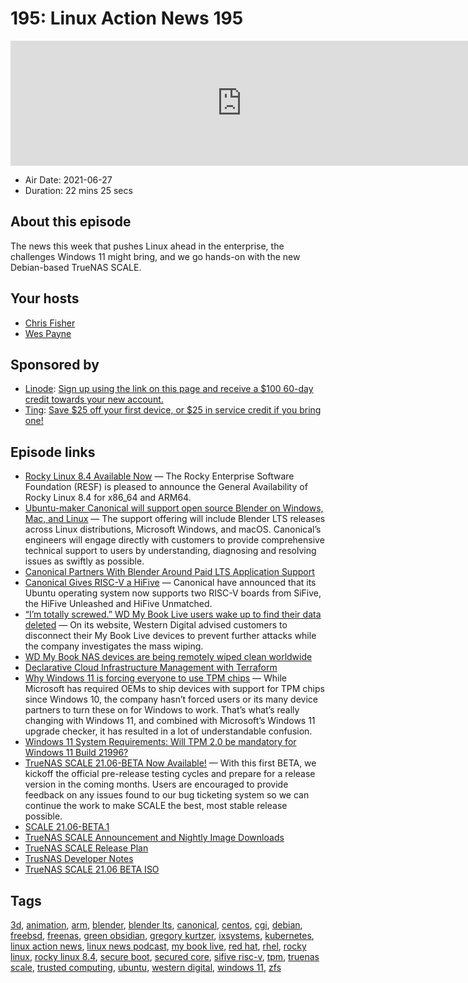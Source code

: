 # 195: Linux Action News 195

<iframe src="https://player.fireside.fm/v2/DAcK9LdX+__DhadHn?theme=dark" width="740" height="200" frameborder="0" scrolling="no"></iframe>

* Air Date: 2021-06-27
* Duration: 22 mins 25 secs

## About this episode

The news this week that pushes Linux ahead in the enterprise, the challenges Windows 11 might bring, and we go hands-on with the new Debian-based TrueNAS SCALE.

## Your hosts
* [Chris Fisher](https://linuxactionnews.com/hosts/chris)
* [Wes Payne](https://linuxactionnews.com/hosts/wes)

## Sponsored by

  * [Linode](http://linode.com/lan): [Sign up using the link on this page and receive a $100 60-day credit towards your new account. ](http://linode.com/lan)
  * [Ting](https://linux.ting.com): [Save $25 off your first device, or $25 in service credit if you bring one!](https://linux.ting.com)



## Episode links

  * [Rocky Linux 8.4 Available Now](https://forums.rockylinux.org/t/rocky-linux-8-4-available-now/3015 "Rocky Linux 8.4 Available Now") — The Rocky Enterprise Software Foundation (RESF) is pleased to announce the General Availability of Rocky Linux 8.4 for x86_64 and ARM64.
  * [Ubuntu-maker Canonical will support open source Blender on Windows, Mac, and Linux](https://betanews.com/2021/06/23/linux-canonical-open-source-blender/ "Ubuntu-maker Canonical will support open source Blender on Windows, Mac, and Linux") — The support offering will include Blender LTS releases across Linux distributions, Microsoft Windows, and macOS. Canonical’s engineers will engage directly with customers to provide comprehensive technical support to users by understanding, diagnosing and resolving issues as swiftly as possible.
  * [Canonical Partners With Blender Around Paid LTS Application Support](https://www.phoronix.com/scan.php?page=news_item&px=Canonical-Blender-LTS "Canonical Partners With Blender Around Paid LTS Application Support")
  * [Canonical Gives RISC-V a HiFive](https://www.tomshardware.com/news/canonical-ubuntu-risc-v "Canonical Gives RISC-V a HiFive") — Canonical have announced that its Ubuntu operating system now supports two RISC-V boards from SiFive, the HiFive Unleashed and HiFive Unmatched.
  * [“I’m totally screwed.” WD My Book Live users wake up to find their data deleted](https://arstechnica.com/gadgets/2021/06/mass-data-wipe-in-my-book-devices-prompts-warning-from-western-digital/ "“I’m totally screwed.” WD My Book Live users wake up to find their data deleted") — On its website, Western Digital advised customers to disconnect their My Book Live devices to prevent further attacks while the company investigates the mass wiping.
  * [WD My Book NAS devices are being remotely wiped clean worldwide](https://www.bleepingcomputer.com/news/security/wd-my-book-nas-devices-are-being-remotely-wiped-clean-worldwide/ "WD My Book NAS devices are being remotely wiped clean worldwide")
  * [Declarative Cloud Infrastructure Management with Terraform](https://www.linode.com/content/declarative-cloud-infrastructure-management-terraform-linode/ "Declarative Cloud Infrastructure Management with Terraform")
  * [Why Windows 11 is forcing everyone to use TPM chips](https://www.theverge.com/2021/6/25/22550376/microsoft-windows-11-tpm-chips-requirement-security "Why Windows 11 is forcing everyone to use TPM chips") — While Microsoft has required OEMs to ship devices with support for TPM chips since Windows 10, the company hasn’t forced users or its many device partners to turn these on for Windows to work. That’s what’s really changing with Windows 11, and combined with Microsoft’s Windows 11 upgrade checker, it has resulted in a lot of understandable confusion.
  * [Windows 11 System Requirements: Will TPM 2.0 be mandatory for Windows 11 Build 21996?](https://www.republicworld.com/technology-news/apps/windows-11-system-requirements-will-tpm-2-dot-0-be-mandatory-for-windows-11-build-21996.html "Windows 11 System Requirements: Will TPM 2.0 be mandatory for Windows 11 Build 21996?")
  * [TrueNAS SCALE 21.06-BETA Now Available!](https://www.truenas.com/community/threads/truenas-scale-21-06-beta-now-available.93874/ "TrueNAS SCALE 21.06-BETA Now Available!") — With this first BETA, we kickoff the official pre-release testing cycles and prepare for a release version in the coming months. Users are encouraged to provide feedback on any issues found to our bug ticketing system so we can continue the work to make SCALE the best, most stable release possible.
  * [SCALE 21.06-BETA.1](https://www.truenas.com/docs/releasenotes/scale/21.06-beta.1/ "SCALE 21.06-BETA.1")
  * [TrueNAS SCALE Announcement and Nightly Image Downloads](https://www.truenas.com/community/threads/truenas-scale-announcement-and-nightly-image-downloads.85927/ "TrueNAS SCALE Announcement and Nightly Image Downloads")
  * [TrueNAS SCALE Release Plan](https://www.ixsystems.com/blog/truenas-scale-release-plan/ "TrueNAS SCALE Release Plan")
  * [TrusNAS Developer Notes](https://www.truenas.com/docs/scale/devnotes/ "TrusNAS Developer Notes")
  * [TrueNAS SCALE 21.06 BETA ISO](https://download.truenas.com/TrueNAS-SCALE-Angelfish-BETA/21.06-BETA.1/TrueNAS-SCALE-21.06-BETA.1.iso "TrueNAS SCALE 21.06 BETA ISO")



## Tags

[3d](https://linuxactionnews.com/tags/3d), [animation](https://linuxactionnews.com/tags/animation), [arm](https://linuxactionnews.com/tags/arm), [blender](https://linuxactionnews.com/tags/blender), [blender lts](https://linuxactionnews.com/tags/blender%20lts), [canonical](https://linuxactionnews.com/tags/canonical), [centos](https://linuxactionnews.com/tags/centos), [cgi](https://linuxactionnews.com/tags/cgi), [debian](https://linuxactionnews.com/tags/debian), [freebsd](https://linuxactionnews.com/tags/freebsd), [freenas](https://linuxactionnews.com/tags/freenas), [green obsidian](https://linuxactionnews.com/tags/green%20obsidian), [gregory kurtzer](https://linuxactionnews.com/tags/gregory%20kurtzer), [ixsystems](https://linuxactionnews.com/tags/ixsystems), [kubernetes](https://linuxactionnews.com/tags/kubernetes), [linux action news](https://linuxactionnews.com/tags/linux%20action%20news), [linux news podcast](https://linuxactionnews.com/tags/linux%20news%20podcast), [my book live](https://linuxactionnews.com/tags/my%20book%20live), [red hat](https://linuxactionnews.com/tags/red%20hat), [rhel](https://linuxactionnews.com/tags/rhel), [rocky linux](https://linuxactionnews.com/tags/rocky%20linux), [rocky linux 8.4](https://linuxactionnews.com/tags/rocky%20linux%208.4), [secure boot](https://linuxactionnews.com/tags/secure%20boot), [secured core](https://linuxactionnews.com/tags/secured%20core), [sifive risc-v](https://linuxactionnews.com/tags/sifive%20risc-v), [tpm](https://linuxactionnews.com/tags/tpm), [truenas scale](https://linuxactionnews.com/tags/truenas%20scale), [trusted computing](https://linuxactionnews.com/tags/trusted%20computing), [ubuntu](https://linuxactionnews.com/tags/ubuntu), [western digital](https://linuxactionnews.com/tags/western%20digital), [windows 11](https://linuxactionnews.com/tags/windows%2011), [zfs](https://linuxactionnews.com/tags/zfs)